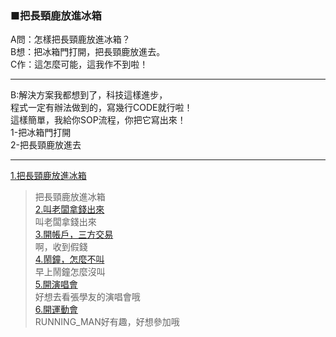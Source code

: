 ### ■把長頸鹿放進冰箱

A問：怎樣把長頸鹿放進冰箱？  
B想：把冰箱門打開，把長頸鹿放進去。  
C作：這怎麼可能，這我作不到啦！  

---
B:解決方案我都想到了，科技這樣進步，  
程式一定有辦法做到的，寫幾行CODE就行啦！  
這樣簡單，我給你SOP流程，你把它寫出來！  
1-把冰箱門打開  
2-把長頸鹿放進去  

---
[1.把長頸鹿放進冰箱](CH_1.md)  
> 把長頸鹿放進冰箱  
[2.叫老闆拿錢出來](CH_2_1.md)  
> 叫老闆拿錢出來  
[3.開帳戶，三方交易](CH_3.md)  
> 啊，收到假錢  
[4.鬧鐘，怎麼不叫](CH_4.md)  
> 早上鬧鐘怎麼沒叫  
[5.開演唱會](CH_5.md)  
> 好想去看張學友的演唱會哦  
[6.開運動會](CH_6.md)  
> RUNNING_MAN好有趣，好想參加哦  



